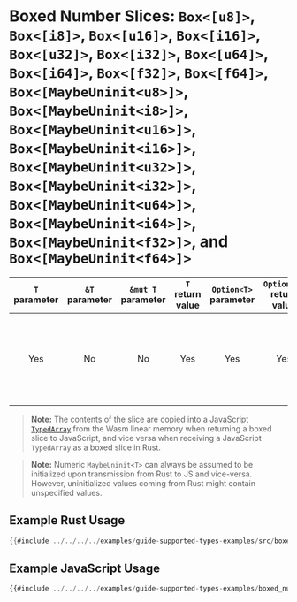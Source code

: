 # Boxed Number Slices: `Box<[u8]>`, `Box<[i8]>`, `Box<[u16]>`, `Box<[i16]>`, `Box<[u32]>`, `Box<[i32]>`, `Box<[u64]>`, `Box<[i64]>`, `Box<[f32]>`, `Box<[f64]>`, `Box<[MaybeUninit<u8>]>`, `Box<[MaybeUninit<i8>]>`, `Box<[MaybeUninit<u16>]>`, `Box<[MaybeUninit<i16>]>`, `Box<[MaybeUninit<u32>]>`, `Box<[MaybeUninit<i32>]>`, `Box<[MaybeUninit<u64>]>`, `Box<[MaybeUninit<i64>]>`, `Box<[MaybeUninit<f32>]>`, and `Box<[MaybeUninit<f64>]>`

| `T` parameter | `&T` parameter | `&mut T` parameter | `T` return value | `Option<T>` parameter | `Option<T>` return value | JavaScript representation |
|:---:|:---:|:---:|:---:|:---:|:---:|:---:|
| Yes | No | No | Yes | Yes | Yes | A JavaScript `TypedArray` of the appropriate type (`Int32Array`, `Uint8Array`, etc...) |

> **Note:** The contents of the slice are copied into a JavaScript [`TypedArray`](https://developer.mozilla.org/en-US/docs/Web/JavaScript/Reference/Global_Objects/TypedArray)
from the Wasm linear memory when returning a boxed slice to JavaScript, and vice
versa when receiving a JavaScript `TypedArray` as a boxed slice in Rust.

> **Note:** Numeric `MaybeUninit<T>` can always be assumed to be initialized
> upon transmission from Rust to JS and vice-versa. However, uninitialized
> values coming from Rust might contain unspecified values.

## Example Rust Usage

```rust
{{#include ../../../../examples/guide-supported-types-examples/src/boxed_number_slices.rs}}
```

## Example JavaScript Usage

```js
{{#include ../../../../examples/guide-supported-types-examples/boxed_number_slices.js}}
```
